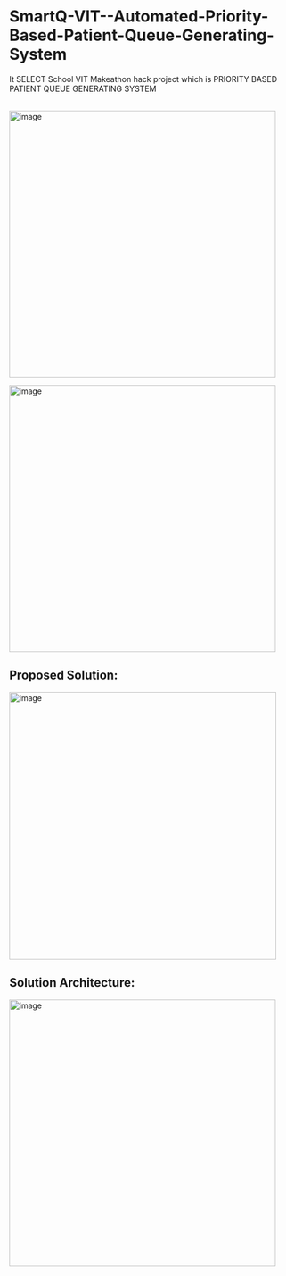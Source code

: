 # SmartQ-VIT--Automated-Priority-Based-Patient-Queue-Generating-System
It SELECT School VIT Makeathon hack project which is PRIORITY BASED PATIENT QUEUE GENERATING SYSTEM

<br>
<img width="478" alt="image" src="https://github.com/PriyankaKumari-2002/SmartQ-VIT--Automated-Priority-Based-Patient-Queue-Generating-System/assets/80983161/dd7aaafe-305e-4669-84d0-5f8d02b0f5c7"> <br>

<img width="478" alt="image" src="https://github.com/PriyankaKumari-2002/SmartQ-VIT--Automated-Priority-Based-Patient-Queue-Generating-System/assets/80983161/1553064f-2840-4ab6-a85d-54446496d162"> <br>
## Proposed Solution: <br>

<img width="479" alt="image" src="https://github.com/PriyankaKumari-2002/SmartQ-VIT--Automated-Priority-Based-Patient-Queue-Generating-System/assets/80983161/ec7890a8-238d-495a-b559-192d84c17ee3"> <br>

## Solution Architecture: <br>

<img width="478" alt="image" src="https://github.com/PriyankaKumari-2002/SmartQ-VIT--Automated-Priority-Based-Patient-Queue-Generating-System/assets/80983161/e127c5e2-9760-49ac-a0e7-1cb78e4e24ec"> <br>



